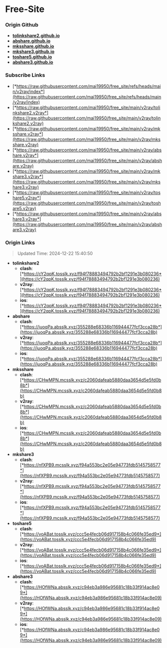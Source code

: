 # Free-Site

### Origin Github

- [**tolinkshare2.github.io**](https://github.com/tolinkshare2/tolinkshare2.github.io)
- [**abshare.github.io**](https://github.com/abshare/abshare.github.io)
- [**mksshare.github.io**](https://github.com/mksshare/mksshare.github.io)
- [**mkshare3.github.io**](https://github.com/mkshare3/mkshare3.github.io)
- [**toshare5.github.io**](https://github.com/toshare5/toshare5.github.io)
- [**abshare3.github.io**](https://github.com/abshare3/abshare3.github.io)

### Subscribe Links

- [*https://raw.githubusercontent.com/mai19950/free_site/refs/heads/main/v2ray/index*](https://raw.githubusercontent.com/mai19950/free_site/refs/heads/main/v2ray/index)
- [*https://raw.githubusercontent.com/mai19950/free_site/main/v2ray/tolinkshare2.v2ray*](https://raw.githubusercontent.com/mai19950/free_site/main/v2ray/tolinkshare2.v2ray)
- [*https://raw.githubusercontent.com/mai19950/free_site/main/v2ray/mksshare.v2ray*](https://raw.githubusercontent.com/mai19950/free_site/main/v2ray/mksshare.v2ray)
- [*https://raw.githubusercontent.com/mai19950/free_site/main/v2ray/abshare.v2ray*](https://raw.githubusercontent.com/mai19950/free_site/main/v2ray/abshare.v2ray)
- [*https://raw.githubusercontent.com/mai19950/free_site/main/v2ray/mkshare3.v2ray*](https://raw.githubusercontent.com/mai19950/free_site/main/v2ray/mkshare3.v2ray)
- [*https://raw.githubusercontent.com/mai19950/free_site/main/v2ray/toshare5.v2ray*](https://raw.githubusercontent.com/mai19950/free_site/main/v2ray/toshare5.v2ray)
- [*https://raw.githubusercontent.com/mai19950/free_site/main/v2ray/abshare3.v2ray*](https://raw.githubusercontent.com/mai19950/free_site/main/v2ray/abshare3.v2ray)

### Origin Links

> Updated Time: 2024-12-22 15:40:50

- **tolinkshare2**
  - **clash**: [*https://cY2qpK.tosslk.xyz/f94f78883494792b2bf1291e3b080236*](https://cY2qpK.tosslk.xyz/f94f78883494792b2bf1291e3b080236)
  - **v2ray**: [*https://cY2qpK.tosslk.xyz/f94f78883494792b2bf1291e3b080236*](https://cY2qpK.tosslk.xyz/f94f78883494792b2bf1291e3b080236)
  - **ios**: [*https://cY2qpK.tosslk.xyz/f94f78883494792b2bf1291e3b080236*](https://cY2qpK.tosslk.xyz/f94f78883494792b2bf1291e3b080236)
- **abshare**
  - **clash**: [*https://juoqPa.absslk.xyz/355288e68336b116944477fcf3cca28b*](https://juoqPa.absslk.xyz/355288e68336b116944477fcf3cca28b)
  - **v2ray**: [*https://juoqPa.absslk.xyz/355288e68336b116944477fcf3cca28b*](https://juoqPa.absslk.xyz/355288e68336b116944477fcf3cca28b)
  - **ios**: [*https://juoqPa.absslk.xyz/355288e68336b116944477fcf3cca28b*](https://juoqPa.absslk.xyz/355288e68336b116944477fcf3cca28b)
- **mksshare**
  - **clash**: [*https://CHwMPN.mcsslk.xyz/c2060dafeab5880daa3654d5e5fd0b8b*](https://CHwMPN.mcsslk.xyz/c2060dafeab5880daa3654d5e5fd0b8b)
  - **v2ray**: [*https://CHwMPN.mcsslk.xyz/c2060dafeab5880daa3654d5e5fd0b8b*](https://CHwMPN.mcsslk.xyz/c2060dafeab5880daa3654d5e5fd0b8b)
  - **ios**: [*https://CHwMPN.mcsslk.xyz/c2060dafeab5880daa3654d5e5fd0b8b*](https://CHwMPN.mcsslk.xyz/c2060dafeab5880daa3654d5e5fd0b8b)
- **mkshare3**
  - **clash**: [*https://nfXPB9.mcsslk.xyz/f94a553bc2e05e94773fdb5145758577*](https://nfXPB9.mcsslk.xyz/f94a553bc2e05e94773fdb5145758577)
  - **v2ray**: [*https://nfXPB9.mcsslk.xyz/f94a553bc2e05e94773fdb5145758577*](https://nfXPB9.mcsslk.xyz/f94a553bc2e05e94773fdb5145758577)
  - **ios**: [*https://nfXPB9.mcsslk.xyz/f94a553bc2e05e94773fdb5145758577*](https://nfXPB9.mcsslk.xyz/f94a553bc2e05e94773fdb5145758577)
- **toshare5**
  - **clash**: [*https://voABat.tosslk.xyz/ccc5e4fecb06d917158b4c066fe35ed9*](https://voABat.tosslk.xyz/ccc5e4fecb06d917158b4c066fe35ed9)
  - **v2ray**: [*https://voABat.tosslk.xyz/ccc5e4fecb06d917158b4c066fe35ed9*](https://voABat.tosslk.xyz/ccc5e4fecb06d917158b4c066fe35ed9)
  - **ios**: [*https://voABat.tosslk.xyz/ccc5e4fecb06d917158b4c066fe35ed9*](https://voABat.tosslk.xyz/ccc5e4fecb06d917158b4c066fe35ed9)
- **abshare3**
  - **clash**: [*https://HOfWNa.absslk.xyz/c94eb3a986e95681c18b33f914ac8e09*](https://HOfWNa.absslk.xyz/c94eb3a986e95681c18b33f914ac8e09)
  - **v2ray**: [*https://HOfWNa.absslk.xyz/c94eb3a986e95681c18b33f914ac8e09*](https://HOfWNa.absslk.xyz/c94eb3a986e95681c18b33f914ac8e09)
  - **ios**: [*https://HOfWNa.absslk.xyz/c94eb3a986e95681c18b33f914ac8e09*](https://HOfWNa.absslk.xyz/c94eb3a986e95681c18b33f914ac8e09)
